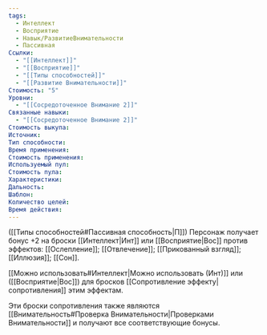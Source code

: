 ```yaml
---
tags:
  - Интеллект
  - Восприятие
  - Навык/РазвитиеВнимательности
  - Пассивная
Ссылки:
  - "[[Интеллект]]"
  - "[[Восприятие]]"
  - "[[Типы способностей]]"
  - "[[Развитие Внимательности]]"
Стоимость: "5"
Уровни:
  - "[[Сосредоточенное Внимание 2]]"
Связанные навыки:
  - "[[Сосредоточенное Внимание 2]]"
Стоимость выкупа:
Источник:
Тип способности:
Время применения:
Стоимость применения:
Используемый пул:
Стоимость пула:
Характеристики:
Дальность:
Шаблон:
Количество целей:
Время действия:
---
```

([[Типы способностей#Пассивная способность|П]]) Персонаж получает бонус +2 на броски [[Интеллект|Инт]] или [[Восприятие|Вос]] против эффектов: [[Ослепление]]; [[Отвлечение]]; [[Прикованный взгляд]]; [[Иллюзия]]; [[Сон]].

[[Можно использовать#Интеллект|Можно использовать (Инт)]] или ([[Восприятие|Вос]]) для бросков [[Сопротивление эффекту|сопротивления]] этим эффектам. 

Эти броски сопротивления также являются [[Внимательность#Проверка Внимательности|Проверками Внимательности]] и получают все соответствующие бонусы.  